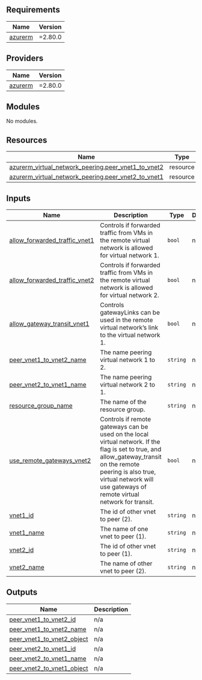 <!-- BEGIN_TF_DOCS -->
## Requirements

| Name | Version |
|------|---------|
| <a name="requirement_azurerm"></a> [azurerm](#requirement\_azurerm) | =2.80.0 |

## Providers

| Name | Version |
|------|---------|
| <a name="provider_azurerm"></a> [azurerm](#provider\_azurerm) | =2.80.0 |

## Modules

No modules.

## Resources

| Name | Type |
|------|------|
| [azurerm_virtual_network_peering.peer_vnet1_to_vnet2](https://registry.terraform.io/providers/hashicorp/azurerm/2.80.0/docs/resources/virtual_network_peering) | resource |
| [azurerm_virtual_network_peering.peer_vnet2_to_vnet1](https://registry.terraform.io/providers/hashicorp/azurerm/2.80.0/docs/resources/virtual_network_peering) | resource |

## Inputs

| Name | Description | Type | Default | Required |
|------|-------------|------|---------|:--------:|
| <a name="input_allow_forwarded_traffic_vnet1"></a> [allow\_forwarded\_traffic\_vnet1](#input\_allow\_forwarded\_traffic\_vnet1) | Controls if forwarded traffic from VMs in the remote virtual network is allowed for virtual network 1. | `bool` | n/a | yes |
| <a name="input_allow_forwarded_traffic_vnet2"></a> [allow\_forwarded\_traffic\_vnet2](#input\_allow\_forwarded\_traffic\_vnet2) | Controls if forwarded traffic from VMs in the remote virtual network is allowed for virtual network 2. | `bool` | n/a | yes |
| <a name="input_allow_gateway_transit_vnet1"></a> [allow\_gateway\_transit\_vnet1](#input\_allow\_gateway\_transit\_vnet1) | Controls gatewayLinks can be used in the remote virtual network’s link to the virtual network 1. | `bool` | n/a | yes |
| <a name="input_peer_vnet1_to_vnet2_name"></a> [peer\_vnet1\_to\_vnet2\_name](#input\_peer\_vnet1\_to\_vnet2\_name) | The name peering virtual network 1 to 2. | `string` | n/a | yes |
| <a name="input_peer_vnet2_to_vnet1_name"></a> [peer\_vnet2\_to\_vnet1\_name](#input\_peer\_vnet2\_to\_vnet1\_name) | The name peering virtual network 2 to 1. | `string` | n/a | yes |
| <a name="input_resource_group_name"></a> [resource\_group\_name](#input\_resource\_group\_name) | The name of the resource group. | `string` | n/a | yes |
| <a name="input_use_remote_gateways_vnet2"></a> [use\_remote\_gateways\_vnet2](#input\_use\_remote\_gateways\_vnet2) | Controls if remote gateways can be used on the local virtual network. If the flag is set to true, and allow\_gateway\_transit on the remote peering is also true, virtual network will use gateways of remote virtual network for transit. | `bool` | n/a | yes |
| <a name="input_vnet1_id"></a> [vnet1\_id](#input\_vnet1\_id) | The id of other vnet to peer (2). | `string` | n/a | yes |
| <a name="input_vnet1_name"></a> [vnet1\_name](#input\_vnet1\_name) | The name of one vnet to peer (1). | `string` | n/a | yes |
| <a name="input_vnet2_id"></a> [vnet2\_id](#input\_vnet2\_id) | The id of other vnet to peer (1). | `string` | n/a | yes |
| <a name="input_vnet2_name"></a> [vnet2\_name](#input\_vnet2\_name) | The name of other vnet to peer (2). | `string` | n/a | yes |

## Outputs

| Name | Description |
|------|-------------|
| <a name="output_peer_vnet1_to_vnet2_id"></a> [peer\_vnet1\_to\_vnet2\_id](#output\_peer\_vnet1\_to\_vnet2\_id) | n/a |
| <a name="output_peer_vnet1_to_vnet2_name"></a> [peer\_vnet1\_to\_vnet2\_name](#output\_peer\_vnet1\_to\_vnet2\_name) | n/a |
| <a name="output_peer_vnet1_to_vnet2_object"></a> [peer\_vnet1\_to\_vnet2\_object](#output\_peer\_vnet1\_to\_vnet2\_object) | n/a |
| <a name="output_peer_vnet2_to_vnet1_id"></a> [peer\_vnet2\_to\_vnet1\_id](#output\_peer\_vnet2\_to\_vnet1\_id) | n/a |
| <a name="output_peer_vnet2_to_vnet1_name"></a> [peer\_vnet2\_to\_vnet1\_name](#output\_peer\_vnet2\_to\_vnet1\_name) | n/a |
| <a name="output_peer_vnet2_to_vnet1_object"></a> [peer\_vnet2\_to\_vnet1\_object](#output\_peer\_vnet2\_to\_vnet1\_object) | n/a |
<!-- END_TF_DOCS -->